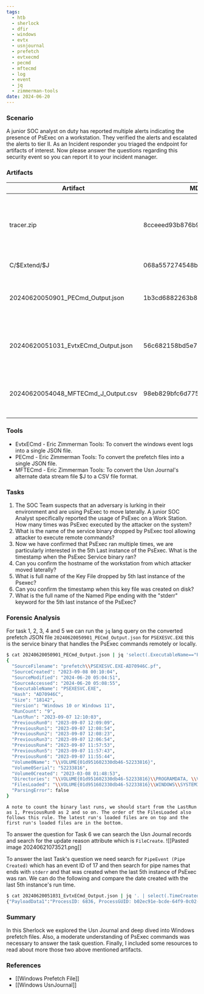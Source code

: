 ```yaml
---
tags:
  - htb
  - sherlock
  - dfir
  - windows
  - evtx
  - usnjournal
  - prefetch
  - evtxecmd
  - pecmd
  - mftecmd
  - log
  - event
  - jq
  - zimmerman-tools
date: 2024-06-20
---
```

### Scenario
A junior SOC analyst on duty has reported multiple alerts indicating the presence of PsExec on a workstation. They verified the alerts and escalated the alerts to tier II. As an Incident responder you triaged the endpoint for artifacts of interest. Now please answer the questions regarding this security event so you can report it to your incident manager.

### Artifacts
| Artifact                            | MD5 Hash                         | Password    | Remarks                                                           |
| ----------------------------------- | -------------------------------- | ----------- | ----------------------------------------------------------------- |
| tracer.zip                          | 8cceeed93b876b9c60e53a1f2f7a68a1 | hacktheblue | Contains Windows Event Logs, Prefetch files and UsnJournal files. |
| C/\$Extend/$J                       | 068a557274548bc88d2a9919c3195983 |             | UsnJournal file's ADS.                                            |
| 20240620050901_PECmd_Output.json    | 1b3cd6882263b86735ebf0024c1cfa3d |             | Converted prefetch files to a single JSON file format.            |
| 20240620051031_EvtxECmd_Output.json | 56c682158bd5e789558cf8a834313b60 |             | Converted all the Windows .evtx file to a single JSON file.       |
| 20240620054048_MFTECmd_J_Output.csv | 98eb829bfc6d7751aa1a51545a7ed430 |             | Converted the Usn Journal file's ADS to a CSV file format.        |

### Tools
+ EvtxECmd - Eric Zimmerman Tools: To convert the windows event logs into a single JSON file.
+ PECmd - Eric Zimmerman Tools: To convert the prefetch files into a single JSON file.
+ MFTECmd - Eric Zimmerman Tools: To convert the Usn Journal's alternate data stream file $J to a CSV file format.

### Tasks
1. The SOC Team suspects that an adversary is lurking in their environment and are using PsExec to move laterally. A junior SOC Analyst specifically reported the usage of PsExec on a Work Station. How many times was PsExec executed by the attacker on the system?
2. What is the name of the service binary dropped by PsExec tool allowing attacker to execute remote commands?
3. Now we have confirmed that PsExec ran multiple times, we are particularly interested in the 5th Last instance of the PsExec. What is the timestamp when the PsExec Service binary ran?
4. Can you confirm the hostname of the workstation from which attacker moved laterally?
5. What is full name of the Key File dropped by 5th last instance of the Psexec?
6. Can you confirm the timestamp when this key file was created on disk?
7. What is the full name of the Named Pipe ending with the "stderr" keyword for the 5th last instance of the PsExec?

### Forensic Analysis
For task 1, 2, 3, 4 and 5 we can run the `jq` lang query on the converted prefetch JSON file `20240620050901_PECmd_Output.json` for `PSEXESVC.EXE` this is the service binary that handles the PsExec commands remotely or locally.
```sh
$ cat 20240620050901_PECmd_Output.json | jq 'select(.ExecutableName=="PSEXESVC.EXE")'                          
{
  "SourceFilename": "prefetch\\PSEXESVC.EXE-AD70946C.pf",
  "SourceCreated": "2023-09-08 00:10:04",
  "SourceModified": "2024-06-20 05:04:51",
  "SourceAccessed": "2024-06-20 05:08:55",
  "ExecutableName": "PSEXESVC.EXE",
  "Hash": "AD70946C",
  "Size": "18142",
  "Version": "Windows 10 or Windows 11",
  "RunCount": "9",
  "LastRun": "2023-09-07 12:10:03",
  "PreviousRun0": "2023-09-07 12:09:09",
  "PreviousRun1": "2023-09-07 12:08:54",
  "PreviousRun2": "2023-09-07 12:08:23",
  "PreviousRun3": "2023-09-07 12:06:54",
  "PreviousRun4": "2023-09-07 11:57:53",
  "PreviousRun5": "2023-09-07 11:57:43",
  "PreviousRun6": "2023-09-07 11:55:44",
  "Volume0Name": "\\VOLUME{01d951602330db46-52233816}",
  "Volume0Serial": "52233816",
  "Volume0Created": "2023-03-08 01:48:53",
  "Directories": "\\VOLUME{01d951602330db46-52233816}\\PROGRAMDATA, \\VOLUME{01d951602330db46-52233816}\\PROGRAMDATA\\MICROSOFT, \\VOLUME{01d951602330db46-52233816}\\PROGRAMDATA\\MICROSOFT\\CRYPTO, \\VOLUME{01d951602330db46-52233816}\\PROGRAMDATA\\MICROSOFT\\CRYPTO\\RSA, \\VOLUME{01d951602330db46-52233816}\\PROGRAMDATA\\MICROSOFT\\CRYPTO\\RSA\\S-1-5-18, \\VOLUME{01d951602330db46-52233816}\\WINDOWS, \\VOLUME{01d951602330db46-52233816}\\WINDOWS\\SYSTEM32",
  "FilesLoaded": "\\VOLUME{01d951602330db46-52233816}\\WINDOWS\\SYSTEM32\\NTDLL.DLL, \\VOLUME{01d951602330db46-52233816}\\WINDOWS\\PSEXESVC.EXE, \\VOLUME{01d951602330db46-52233816}\\WINDOWS\\SYSTEM32\\KERNEL32.DLL, \\VOLUME{01d951602330db46-52233816}\\WINDOWS\\SYSTEM32\\KERNELBASE.DLL, \\VOLUME{01d951602330db46-52233816}\\WINDOWS\\SYSTEM32\\LOCALE.NLS, \\VOLUME{01d951602330db46-52233816}\\WINDOWS\\SYSTEM32\\USER32.DLL, \\VOLUME{01d951602330db46-52233816}\\WINDOWS\\SYSTEM32\\USERENV.DLL, \\VOLUME{01d951602330db46-52233816}\\WINDOWS\\SYSTEM32\\WIN32U.DLL, \\VOLUME{01d951602330db46-52233816}\\WINDOWS\\SYSTEM32\\UCRTBASE.DLL, \\VOLUME{01d951602330db46-52233816}\\WINDOWS\\SYSTEM32\\GDI32.DLL, \\VOLUME{01d951602330db46-52233816}\\WINDOWS\\SYSTEM32\\RPCRT4.DLL, \\VOLUME{01d951602330db46-52233816}\\WINDOWS\\SYSTEM32\\GDI32FULL.DLL, \\VOLUME{01d951602330db46-52233816}\\WINDOWS\\SYSTEM32\\MSVCP_WIN.DLL, \\VOLUME{01d951602330db46-52233816}\\WINDOWS\\SYSTEM32\\ADVAPI32.DLL, \\VOLUME{01d951602330db46-52233816}\\WINDOWS\\SYSTEM32\\MSVCRT.DLL, \\VOLUME{01d951602330db46-52233816}\\WINDOWS\\SYSTEM32\\SECHOST.DLL, \\VOLUME{01d951602330db46-52233816}\\WINDOWS\\SYSTEM32\\SHELL32.DLL, \\VOLUME{01d951602330db46-52233816}\\WINDOWS\\SYSTEM32\\WTSAPI32.DLL, \\VOLUME{01d951602330db46-52233816}\\WINDOWS\\SYSTEM32\\KERNEL.APPCORE.DLL, \\VOLUME{01d951602330db46-52233816}\\WINDOWS\\SYSTEM32\\NTMARTA.DLL, \\VOLUME{01d951602330db46-52233816}\\WINDOWS\\PSEXEC-FORELA-WKSTN001-CAD5E7EF.KEY, \\VOLUME{01d951602330db46-52233816}\\WINDOWS\\SYSTEM32\\CRYPTSP.DLL, \\VOLUME{01d951602330db46-52233816}\\WINDOWS\\SYSTEM32\\RSAENH.DLL, \\VOLUME{01d951602330db46-52233816}\\WINDOWS\\SYSTEM32\\BCRYPT.DLL, \\VOLUME{01d951602330db46-52233816}\\WINDOWS\\SYSTEM32\\SSPICLI.DLL, \\VOLUME{01d951602330db46-52233816}\\WINDOWS\\SYSTEM32\\PROFAPI.DLL, \\VOLUME{01d951602330db46-52233816}\\WINDOWS\\SYSTEM32\\BCRYPTPRIMITIVES.DLL, \\VOLUME{01d951602330db46-52233816}\\PROGRAMDATA\\MICROSOFT\\CRYPTO\\RSA\\S-1-5-18\\F05260A40AE771219C4528E4628312CD_B02EC91E-ADE1-4F67-9328-AE89B0EBD197, \\VOLUME{01d951602330db46-52233816}\\WINDOWS\\SYSTEM32\\CRYPTBASE.DLL, \\VOLUME{01d951602330db46-52233816}\\WINDOWS\\SYSTEM32\\NETAPI32.DLL, \\VOLUME{01d951602330db46-52233816}\\WINDOWS\\SYSTEM32\\LOGONCLI.DLL, \\VOLUME{01d951602330db46-52233816}\\WINDOWS\\SYSTEM32\\NETUTILS.DLL, \\VOLUME{01d951602330db46-52233816}\\WINDOWS\\SYSTEM32\\WINSTA.DLL, \\VOLUME{01d951602330db46-52233816}\\WINDOWS\\PSEXEC-FORELA-WKSTN001-89A517EE.KEY, \\VOLUME{01d951602330db46-52233816}\\WINDOWS\\PSEXEC-FORELA-WKSTN001-415385DF.KEY, \\VOLUME{01d951602330db46-52233816}\\WINDOWS\\PSEXEC-FORELA-WKSTN001-C3E84A44.KEY, \\VOLUME{01d951602330db46-52233816}\\WINDOWS\\PSEXEC-FORELA-WKSTN001-95F03CFE.KEY, \\VOLUME{01d951602330db46-52233816}\\$MFT, \\VOLUME{01d951602330db46-52233816}\\WINDOWS\\PSEXEC-FORELA-WKSTN001-663BCB85.KEY, \\VOLUME{01d951602330db46-52233816}\\WINDOWS\\PSEXEC-FORELA-WKSTN001-7AA5D6C6.KEY, \\VOLUME{01d951602330db46-52233816}\\WINDOWS\\PSEXEC-FORELA-WKSTN001-EDCC783C.KEY",                                                
  "ParsingError": false
}
```

```ad-tip
A note to count the binary last runs, we should start from the LastRun as 1, PreviousRun0 as 2 and so on. The order of the FilesLoaded also follows this rule. The latest run's loaded files are on top and the first run's loaded files are in the bottom. 
```

To answer the question for Task 6 we can search the Usn Journal records and search for the update reason attribute which is `FileCreate`.
![[Pasted image 20240621073521.png]]

To answer the last Task's question we need search for `PipeEvent (Pipe Created)` which has an event ID of 17 and then search for pipe names that ends with `stderr` and that was created when the last 5th instance of PsExec was ran. We can do the following and compare the date created with the last 5th instance's run time.
```sh
$ cat 20240620051031_EvtxECmd_Output.json | jq '. | select(.TimeCreated >= "2023-09-07 12:06:54" and .EventId==17) | select(.PayloadData2 | test("stderr$"))' -c | head -n1
{"PayloadData1":"ProcessID: 6836, ProcessGUID: b02ec91e-bcde-64f9-0c02-000000003000","PayloadData2":"PipeName: \\PSEXESVC-FORELA-WKSTN001-3056-stderr","PayloadData5":"Image: C:\\WINDOWS\\PSEXESVC.exe","UserName":"NT AUTHORITY\\SYSTEM","MapDescription":"PipeEvent (Pipe Created)","ChunkNumber":5,"Computer":"Forela-Wkstn002.forela.local","Payload":"{\"EventData\":{\"Data\":[{\"@Name\":\"RuleName\",\"#text\":\"-\"},{\"@Name\":\"EventType\",\"#text\":\"CreatePipe\"},{\"@Name\":\"UtcTime\",\"#text\":\"2023-09-07 12:06:55.069\"},{\"@Name\":\"ProcessGuid\",\"#text\":\"b02ec91e-bcde-64f9-0c02-000000003000\"},{\"@Name\":\"ProcessId\",\"#text\":\"6836\"},{\"@Name\":\"PipeName\",\"#text\":\"\\\\PSEXESVC-FORELA-WKSTN001-3056-stderr\"},{\"@Name\":\"Image\",\"#text\":\"C:\\\\WINDOWS\\\\PSEXESVC.exe\"},{\"@Name\":\"User\",\"#text\":\"NT AUTHORITY\\\\SYSTEM\"}]}}","UserId":"S-1-5-18","Channel":"Microsoft-Windows-Sysmon/Operational","Provider":"Microsoft-Windows-Sysmon","EventId":17,"EventRecordId":"159603","ProcessId":3552,"ThreadId":4360,"Level":"Info","Keywords":"Classic","SourceFile":".\\System32\\winevt\\logs\\Microsoft-Windows-Sysmon%4Operational.evtx","ExtraDataOffset":0,"HiddenRecord":false,"TimeCreated":"2023-09-07T12:06:55.0846666+00:00","RecordNumber":159603}
```

### Summary
In this Sherlock we explored the Usn Journal and deep dived into Windows prefetch files. Also, a moderate understanding of PsExec commands was necessary to answer the task question. Finally, I included some resources to read about more those two above mentioned artifacts.

### References
+ [[Windows Prefetch File]]
+ [[Windows UsnJournal]]